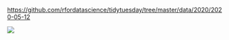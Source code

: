 https://github.com/rfordatascience/tidytuesday/tree/master/data/2020/2020-05-12

![](plots/volcano-eruptions.png)
